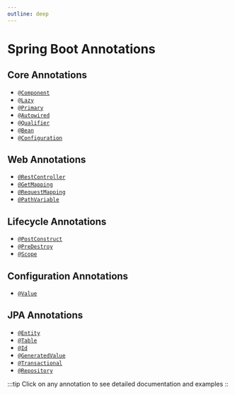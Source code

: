 ```yaml
---
outline: deep
---
```

# Spring Boot Annotations

## Core Annotations

- [`@Component`](./overview.html#components)
- [`@Lazy`](./injectorType.html#lazy)
- [`@Primary`](./injectorType.html#primary)
- [`@Autowired`](./injectorType.html#how-auto-wiring-works)
- [`@Qualifier`](./injectorType.html#qualifiers-injection)
- [`@Bean`](./injectorType.html#bean-scope)
- [`@Configuration`](./overview.html#application-entry-point)

## Web Annotations

- [`@RestController`](./restController.html)
- [`@GetMapping`](./restController.html#get-mapping)
- [`@RequestMapping`](./restController.html#request-mapping)
- [`@PathVariable`](./restController.html#path-variable)

## Lifecycle Annotations

- [`@PostConstruct`](./injectorType.html#life-cycle-hooks)
- [`@PreDestroy`](./injectorType.html#life-cycle-hooks)
- [`@Scope`](./injectorType.html#bean-scope)

## Configuration Annotations

- [`@Value`](./overview.html#application-properties)

## JPA Annotations

- [`@Entity`](./hibernate.html#setps)
- [`@Table`](./hibernate.html#setps)
- [`@Id`](./hibernate.html#setps)
- [`@GeneratedValue`](./hibernate.html#setps)
- [`@Transactional`](./hibernate.html#transactional)
- [`@Repository`](./hibernate.html#repository)

:::tip
Click on any annotation to see detailed documentation and examples
::
